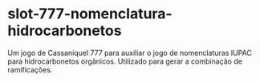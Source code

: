 # slot-777-nomenclatura-hidrocarbonetos
 Um jogo de Cassaníquel 777 para auxiliar o jogo de nomenclaturas IUPAC para hidrocarbonetos orgânicos. Utilizado para gerar a combinação de ramificações.

